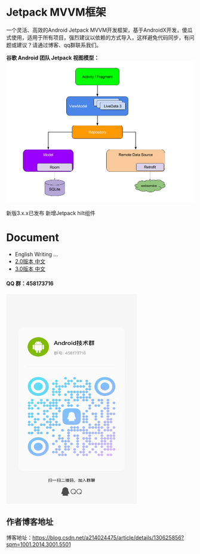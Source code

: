 # Jetpack MVVM框架
一个灵活、高效的Android Jetpack MVVM开发框架，基于AndroidX开发，傻瓜式使用，适用于所有项目，强烈建议以依赖的方式导入，这样避免代码同步，有问题或建议？请通过博客、qq群联系我们。  

**谷歌 Android 团队 Jetpack 视图模型：**
<img src="https://github.com/cl-6666/mvvm-framework/blob/master/img/img2.png" alt="演示"/>  

新版3.x.x已发布 新增Jetpack hilt组件

# Document
- English Writing ...
- [2.0版本 中文](https://github.com/cl-6666/mvvm-framework/blob/master/README2.0.md)
- [3.0版本 中文](https://github.com/cl-6666/mvvm-framework/blob/master/README3.0.md)



#### QQ 群：458173716  
<img src="https://github.com/cl-6666/serialPort/blob/master/qq2.jpg" width="350" height="560" alt="演示"/>  

## 作者博客地址    
博客地址：https://blog.csdn.net/a214024475/article/details/130625856?spm=1001.2014.3001.5501 

